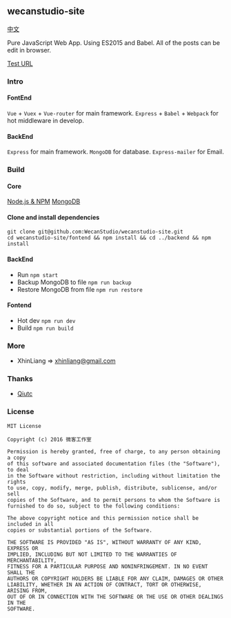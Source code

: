 ## wecanstudio-site
[中文](https://github.com/WecanStudio/wecanstudio-site/blob/master/README-CN.md)

Pure JavaScript Web App.
Using ES2015 and Babel.
All of the posts can be edit in browser.

[Test URL](wecanstudio.xhinliang.com)

### Intro

#### FontEnd
`Vue` + `Vuex` + `Vue-router` for main framework.
`Express` + `Babel` + `Webpack` for hot middleware in develop.

#### BackEnd
`Express` for main framework.
`MongoDB` for database.
`Express-mailer` for Email.

### Build
#### Core
[Node.js & NPM](https://nodejs.org)
[MongoDB](https://www.mongodb.com/)

#### Clone and install dependencies
```
git clone git@github.com:WecanStudio/wecanstudio-site.git
cd wecanstudio-site/fontend && npm install && cd ../backend && npm install
```

#### BackEnd
- Run `npm start`
- Backup MongoDB to file `npm run backup`
- Restore MongoDB from file `npm run restore`

#### Fontend
- Hot dev `npm run dev`
- Build `npm run build`

### More
- XhinLiang => xhinliang@gmail.com

### Thanks
- [Qiutc](https://github.com/TongchengQiu)

### License
```
MIT License

Copyright (c) 2016 微客工作室

Permission is hereby granted, free of charge, to any person obtaining a copy
of this software and associated documentation files (the "Software"), to deal
in the Software without restriction, including without limitation the rights
to use, copy, modify, merge, publish, distribute, sublicense, and/or sell
copies of the Software, and to permit persons to whom the Software is
furnished to do so, subject to the following conditions:

The above copyright notice and this permission notice shall be included in all
copies or substantial portions of the Software.

THE SOFTWARE IS PROVIDED "AS IS", WITHOUT WARRANTY OF ANY KIND, EXPRESS OR
IMPLIED, INCLUDING BUT NOT LIMITED TO THE WARRANTIES OF MERCHANTABILITY,
FITNESS FOR A PARTICULAR PURPOSE AND NONINFRINGEMENT. IN NO EVENT SHALL THE
AUTHORS OR COPYRIGHT HOLDERS BE LIABLE FOR ANY CLAIM, DAMAGES OR OTHER
LIABILITY, WHETHER IN AN ACTION OF CONTRACT, TORT OR OTHERWISE, ARISING FROM,
OUT OF OR IN CONNECTION WITH THE SOFTWARE OR THE USE OR OTHER DEALINGS IN THE
SOFTWARE.
```
